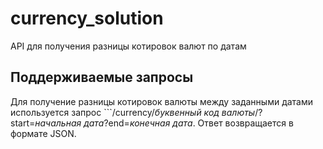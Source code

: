 # currency_solution
API для получения разницы котировок валют по датам

## Поддерживаемые запросы
Для получение разницы котировок валюты между заданными датами используется запрос ```/currency/*буквенный код валюты*/?start=*начальная дата*?end=*конечная дата*. Ответ возвращается в формате JSON.
